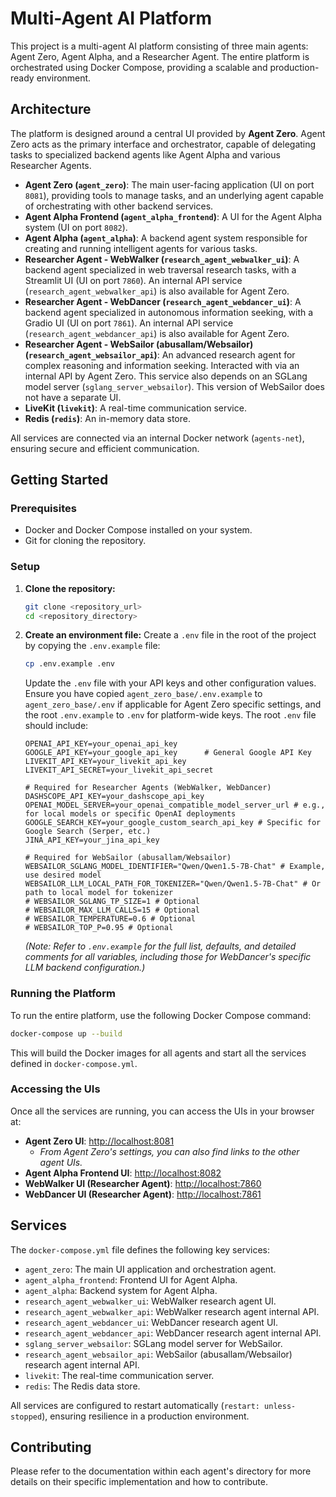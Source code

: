 # Multi-Agent AI Platform

This project is a multi-agent AI platform consisting of three main agents: Agent Zero, Agent Alpha, and a Researcher Agent. The entire platform is orchestrated using Docker Compose, providing a scalable and production-ready environment.

## Architecture

The platform is designed around a central UI provided by **Agent Zero**. Agent Zero acts as the primary interface and orchestrator, capable of delegating tasks to specialized backend agents like Agent Alpha and various Researcher Agents.

-   **Agent Zero (`agent_zero`)**: The main user-facing application (UI on port `8081`), providing tools to manage tasks, and an underlying agent capable of orchestrating with other backend services.
-   **Agent Alpha Frontend (`agent_alpha_frontend`)**: A UI for the Agent Alpha system (UI on port `8082`).
-   **Agent Alpha (`agent_alpha`)**: A backend agent system responsible for creating and running intelligent agents for various tasks.
-   **Researcher Agent - WebWalker (`research_agent_webwalker_ui`)**: A backend agent specialized in web traversal research tasks, with a Streamlit UI (UI on port `7860`). An internal API service (`research_agent_webwalker_api`) is also available for Agent Zero.
-   **Researcher Agent - WebDancer (`research_agent_webdancer_ui`)**: A backend agent specialized in autonomous information seeking, with a Gradio UI (UI on port `7861`). An internal API service (`research_agent_webdancer_api`) is also available for Agent Zero.
-   **Researcher Agent - WebSailor (abusallam/Websailor) (`research_agent_websailor_api`)**: An advanced research agent for complex reasoning and information seeking. Interacted with via an internal API by Agent Zero. This service also depends on an SGLang model server (`sglang_server_websailor`). This version of WebSailor does not have a separate UI.
-   **LiveKit (`livekit`)**: A real-time communication service.
-   **Redis (`redis`)**: An in-memory data store.

All services are connected via an internal Docker network (`agents-net`), ensuring secure and efficient communication.

## Getting Started

### Prerequisites

-   Docker and Docker Compose installed on your system.
-   Git for cloning the repository.

### Setup

1.  **Clone the repository:**
    ```bash
    git clone <repository_url>
    cd <repository_directory>
    ```

2.  **Create an environment file:**
    Create a `.env` file in the root of the project by copying the `.env.example` file:
    ```bash
    cp .env.example .env
    ```
    Update the `.env` file with your API keys and other configuration values. Ensure you have copied `agent_zero_base/.env.example` to `agent_zero_base/.env` if applicable for Agent Zero specific settings, and the root `.env.example` to `.env` for platform-wide keys.
    The root `.env` file should include:
    ```
    OPENAI_API_KEY=your_openai_api_key
    GOOGLE_API_KEY=your_google_api_key      # General Google API Key
    LIVEKIT_API_KEY=your_livekit_api_key
    LIVEKIT_API_SECRET=your_livekit_api_secret

    # Required for Researcher Agents (WebWalker, WebDancer)
    DASHSCOPE_API_KEY=your_dashscope_api_key
    OPENAI_MODEL_SERVER=your_openai_compatible_model_server_url # e.g., for local models or specific OpenAI deployments
    GOOGLE_SEARCH_KEY=your_google_custom_search_api_key # Specific for Google Search (Serper, etc.)
    JINA_API_KEY=your_jina_api_key

    # Required for WebSailor (abusallam/Websailor)
    WEBSAILOR_SGLANG_MODEL_IDENTIFIER="Qwen/Qwen1.5-7B-Chat" # Example, use desired model
    WEBSAILOR_LLM_LOCAL_PATH_FOR_TOKENIZER="Qwen/Qwen1.5-7B-Chat" # Or path to local model for tokenizer
    # WEBSAILOR_SGLANG_TP_SIZE=1 # Optional
    # WEBSAILOR_MAX_LLM_CALLS=15 # Optional
    # WEBSAILOR_TEMPERATURE=0.6 # Optional
    # WEBSAILOR_TOP_P=0.95 # Optional
    ```
    *(Note: Refer to `.env.example` for the full list, defaults, and detailed comments for all variables, including those for WebDancer's specific LLM backend configuration.)*

### Running the Platform

To run the entire platform, use the following Docker Compose command:

```bash
docker-compose up --build
```

This will build the Docker images for all agents and start all the services defined in `docker-compose.yml`.

### Accessing the UIs

Once all the services are running, you can access the UIs in your browser at:

-   **Agent Zero UI**: [http://localhost:8081](http://localhost:8081)
    -   *From Agent Zero's settings, you can also find links to the other agent UIs.*
-   **Agent Alpha Frontend UI**: [http://localhost:8082](http://localhost:8082)
-   **WebWalker UI (Researcher Agent)**: [http://localhost:7860](http://localhost:7860)
-   **WebDancer UI (Researcher Agent)**: [http://localhost:7861](http://localhost:7861)

## Services

The `docker-compose.yml` file defines the following key services:

-   `agent_zero`: The main UI application and orchestration agent.
-   `agent_alpha_frontend`: Frontend UI for Agent Alpha.
-   `agent_alpha`: Backend system for Agent Alpha.
-   `research_agent_webwalker_ui`: WebWalker research agent UI.
-   `research_agent_webwalker_api`: WebWalker research agent internal API.
-   `research_agent_webdancer_ui`: WebDancer research agent UI.
-   `research_agent_webdancer_api`: WebDancer research agent internal API.
-   `sglang_server_websailor`: SGLang model server for WebSailor.
-   `research_agent_websailor_api`: WebSailor (abusallam/Websailor) research agent internal API.
-   `livekit`: The real-time communication server.
-   `redis`: The Redis data store.

All services are configured to restart automatically (`restart: unless-stopped`), ensuring resilience in a production environment.

## Contributing

Please refer to the documentation within each agent's directory for more details on their specific implementation and how to contribute.
